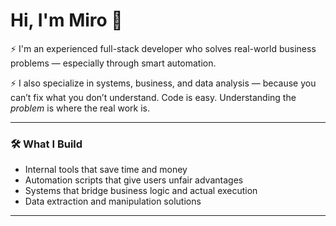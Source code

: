 # Hi, I'm Miro 👋

⚡ I'm an experienced full-stack developer who solves real-world business problems — especially through smart automation.

⚡ I also specialize in systems, business, and data analysis — because you can’t fix what you don’t understand. Code is easy. Understanding the *problem* is where the real work is.

---

### 🛠️ What I Build
- Internal tools that save time and money
- Automation scripts that give users unfair advantages
- Systems that bridge business logic and actual execution
- Data extraction and manipulation solutions

---
